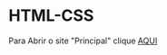 # HTML-CSS
Para Abrir o site "Principal" clique <a href= "https://luquetas21.github.io/HTML-CSS/Projeto/index.html">AQUI</a>